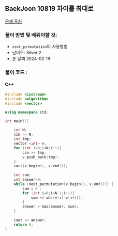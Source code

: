 ## BaekJoon 10819 차이를 최대로

[문제 출처](https://www.acmicpc.net/problem/10819)  

### 풀이 방법 및 배워야할 것: 

   *  `next_permutation`의 사용방법 
   *  난이도: Silver 2
   *  푼 날짜 2024-02-19
     
### 풀이 코드 :

#### C++
```cpp
#include <iostream>
#include <algorithm>
#include <vector>

using namespace std;

int main(){
	
	int N;
	cin >> N;
	int tmp;
	vector <int> v;
	for (int i=0;i<N;i++){
		cin >> tmp;
		v.push_back(tmp);
	}
	sort(v.begin(), v.end());
	
	int sum;
	int answer=0;
	while (next_permutation(v.begin(), v.end())) {
		sum = 0 ;
		for (int i=0;i<N-1;i++){
			sum += abs(v[i]-v[i+1]);
		}
		answer = max(answer, sum);
	}
	
	cout << answer;
	return 0;
}

```
